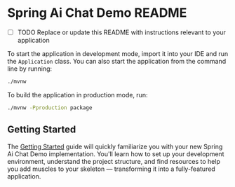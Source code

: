 # Spring Ai Chat Demo README

- [ ] TODO Replace or update this README with instructions relevant to your application

To start the application in development mode, import it into your IDE and run the `Application` class. 
You can also start the application from the command line by running: 

```bash
./mvnw
```

To build the application in production mode, run:

```bash
./mvnw -Pproduction package
```

## Getting Started

The [Getting Started](https://vaadin.com/docs/latest/getting-started) guide will quickly familiarize you with your new
Spring Ai Chat Demo implementation. You'll learn how to set up your development environment, understand the project 
structure, and find resources to help you add muscles to your skeleton — transforming it into a fully-featured 
application.
